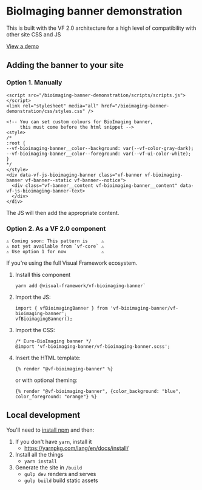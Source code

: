 # BioImaging banner demonstration

This is built with the VF 2.0 architecture for a high level of compatibility with
other site CSS and JS

[View a demo](https://ebiwd.github.io/bioimaging-banner-demonstration)

## Adding the banner to your site

### Option 1. Manually

```
<script src="/bioimaging-banner-demonstration/scripts/scripts.js"></script>
<link rel="stylesheet" media="all" href="/bioimaging-banner-demonstration/css/styles.css" />
```

```
<!-- You can set custom colours for BioImaging banner,
     this must come before the html snippet -->
<style>
/*
:root {
--vf-bioimaging-banner__color--background: var(--vf-color-gray-dark);
--vf-bioimaging-banner__color--foreground: var(--vf-ui-color-white);
}
*/
</style>
<div data-vf-js-bioimaging-banner class="vf-banner vf-bioimaging-banner vf-banner--static vf-banner--notice">
  <div class="vf-banner__content vf-bioimaging-banner__content" data-vf-js-bioimaging-banner-text>
  </div>
</div>
```

The JS will then add the appropriate content.

### Option 2. As a VF 2.0 component

```
⚠️ Coming soon: This pattern is     ⚠️
⚠️ not yet available from `vf-core` ⚠️
⚠️ Use option 1 for now             ⚠️
```

If you're using the full Visual Framework ecosystem.

1. Install this component
   ```
   yarn add @visual-framework/vf-bioimaging-banner`
   ```
2. Import the JS:
   ```
   import { vfBioimagingBanner } from 'vf-bioimaging-banner/vf-bioimaging-banner';
   vfBioimagingBanner();
   ```
3. Import the CSS:
   ```
   /* Euro-BioImaging banner */
   @import 'vf-bioimaging-banner/vf-bioimaging-banner.scss';
   ```
4. Insert the HTML template:
   ```
   {% render "@vf-bioimaging-banner" %}
   ```
   or with optional theming:
   ```
   {% render "@vf-bioimaging-banner", {color_background: "blue", color_foreground: "orange"} %}
   ```


## Local development

You'll need to [install npm](https://docs.npmjs.com/downloading-and-installing-node-js-and-npm) and then:

1. If you don't have `yarn`, install it
   - https://yarnpkg.com/lang/en/docs/install/
2. Install all the things
   - `yarn install`
3. Generate the site in `/build`
   - `gulp dev` renders and serves
   - `gulp build` build static assets
